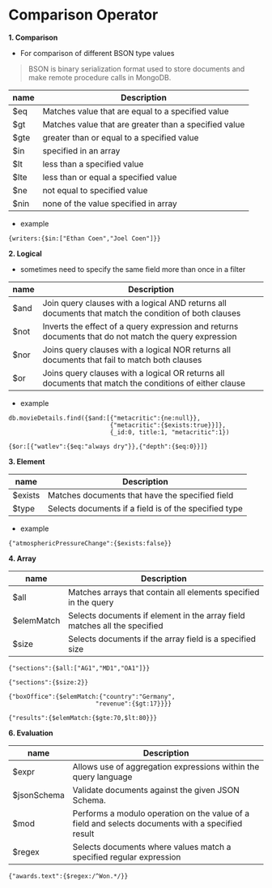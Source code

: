 # Comparison Operator





**1. Comparison**

- For comparison of different BSON type values

> BSON is binary serialization format used to store documents and make remote procedure calls in MongoDB.



| name | Description                                           |
| ---- | ----------------------------------------------------- |
| $eq  | Matches value that are equal to a specified value     |
| $gt  | Matches value that are greater than a specified value |
| $gte | greater than or equal to a specified value            |
| $in  | specified in an array                                 |
| $lt  | less than a specified value                           |
| $lte | less than or equal a specified value                  |
| $ne  | not equal to specified value                          |
| $nin | none of the value specified in array                  |



- example

```
{writers:{$in:["Ethan Coen","Joel Coen"]}}
```









**2. Logical**

- sometimes need to specify the same field more than once in a filter

| name | Description                                                  |
| ---- | ------------------------------------------------------------ |
| $and | Join query clauses with a logical AND returns all documents that match the condition of both clauses |
| $not | Inverts the effect of a query expression and returns documents that do not match the query expression |
| $nor | Joins query clauses with a logical NOR returns all documents that fail to match both clauses |
| $or  | Joins query clauses with a logical OR returns all documents that match the conditions of either clause |



- example

```
db.movieDetails.find({$and:[{"metacritic":{ne:null}},
							{"metacritic":{$exists:true}}]},
							{_id:0, title:1, "metacritic":1})
```

```
{$or:[{"watlev":{$eq:"always dry"}},{"depth":{$eq:0}}]}
```







**3. Element**

| name    | Description                                           |
| ------- | ----------------------------------------------------- |
| $exists | Matches documents that have the specified field       |
| $type   | Selects documents if a field is of the specified type |



- example

```
{"atmosphericPressureChange":{$exists:false}}
```









**4. Array**

| name       | Description                                                  |
| ---------- | ------------------------------------------------------------ |
| $all       | Matches arrays that contain all elements specified in the query |
| $elemMatch | Selects documents if element in the array field matches all the specified |
| $size      | Selects documents if the array field is a specified size     |



```
{"sections":{$all:["AG1","MD1","OA1"]}}

{"sections":{$size:2}}

{"boxOffice":{$elemMatch:{"country":"Germany",
						"revenue":{$gt:17}}}}
						
{"results":{$elemMatch:{$gte:70,$lt:80}}}
```









**6. Evaluation**

| name        | Description                                                  |
| ----------- | ------------------------------------------------------------ |
| $expr       | Allows use of aggregation expressions within the query language |
| $jsonSchema | Validate documents against the given JSON Schema.            |
| $mod        | Performs a modulo operation on the value of a field and selects documents with a specified result |
| $regex      | Selects documents where values match a specified regular expression |

```
{"awards.text":{$regex:/^Won.*/}}
```

